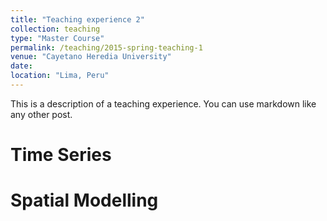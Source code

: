 ```yaml
---
title: "Teaching experience 2"
collection: teaching
type: "Master Course"
permalink: /teaching/2015-spring-teaching-1
venue: "Cayetano Heredia University"
date: 
location: "Lima, Peru"
---
```


This is a description of a teaching experience. You can use markdown like any other post.

Time Series
======

Spatial Modelling
======

